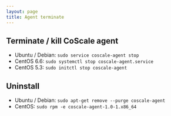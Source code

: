 ```yaml
---
layout: page
title: Agent terminate
---
```


## Terminate / kill CoScale agent

* Ubuntu / Debian: `sudo service coscale-agent stop`
* CentOS 6.6: `sudo systemctl stop coscale-agent.service`
* CentOS 5.3: `sudo initctl stop coscale-agent`

## Uninstall

* Ubuntu / Debian: `sudo apt-get remove --purge coscale-agent`
* CentOS: `sudo rpm -e coscale-agent-1.0-1.x86_64`
